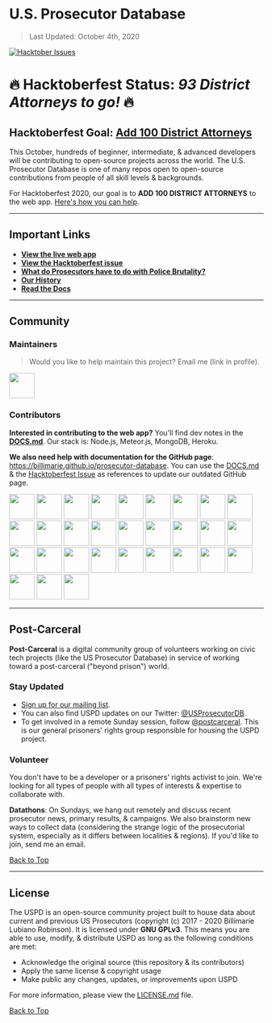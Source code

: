 # U.S. Prosecutor Database
> Last Updated: October 4th, 2020

[![Hacktober Issues](https://img.shields.io/github/hacktoberfest/2020/billimarie/prosecutor-database?style=plastic)](https://github.com/billimarie/prosecutor-database/issues?q=is%3Aissue+label%3AHacktober)

# 🔥 Hacktoberfest Status: *93 District Attorneys to go!* 🔥

## Hacktoberfest Goal: [Add 100 District Attorneys](https://github.com/billimarie/prosecutor-database/issues/80)

This October, hundreds of beginner, intermediate, & advanced developers will be contributing to open-source projects across the world. The U.S. Prosecutor Database is one of many repos open to open-source contributions from people of all skill levels & backgrounds.

For Hacktoberfest 2020, our goal is to **ADD 100 DISTRICT ATTORNEYS** to the web app. [Here's how you can help](https://github.com/billimarie/prosecutor-database/issues/80).

---

## Important Links
- **[View the live web app](https://us-prosecutor-database.herokuapp.com/)**
- **[View the Hacktoberfest issue](https://github.com/billimarie/prosecutor-database/issues/80)**
- **[What do Prosecutors have to do with Police Brutality?](https://github.com/billimarie/prosecutor-database/blob/master/DOCS.md#0-history-why-prosecutors)**
- **[Our History](https://github.com/billimarie/prosecutor-database/blob/master/DOCS.md#1-overview)**
- **[Read the Docs](https://github.com/billimarie/prosecutor-database/blob/master/DOCS.md)**

---

## Community

### Maintainers
> Would you like to help maintain this project? Email me (link in profile).

<a href="https://github.com/billimarie" target="_blank"><img src="https://avatars1.githubusercontent.com/u/6895471?s=60&v=4" width="50px"></a>

### Contributors

**Interested in contributing to the web app?** You'll find dev notes in the [**DOCS.md**](https://github.com/billimarie/prosecutor-database/blob/master/DOCS.md). Our stack is: Node.js, Meteor.js, MongoDB, Heroku.

**We also need help with documentation for the GitHub page**: https://billimarie.github.io/prosecutor-database. You can use the [DOCS.md](https://github.com/billimarie/prosecutor-database/blob/master/DOCS.md) & the [Hacktoberfest Issue](https://github.com/billimarie/prosecutor-database/issues/80) as references to update our outdated GitHub page.

<a href="https://github.com/billimarie" target="_blank"><img src="https://avatars1.githubusercontent.com/u/6895471?s=60&v=4" width="50px"></a> <a href="https://github.com/dbhatia247" target="_blank"><img src="https://avatars2.githubusercontent.com/u/28025453?s=60&v=4" width="50px"></a> <a href="https://github.com/maxxgl" target="_blank"><img src="https://avatars0.githubusercontent.com/u/20944914?s=60&v=4" width="50px"></a> <a href="https://github.com/taylor-brudos" target="_blank"><img src="https://avatars3.githubusercontent.com/u/39247698?s=60&v=4" width="50px"></a> <a href="https://github.com/ryanwardle" target="_blank"><img src="https://avatars2.githubusercontent.com/u/37915565?s=60&v=4" width="50px"></a> <a href="https://github.com/Thai56" target="_blank"><img src="https://avatars1.githubusercontent.com/u/16358617?s=60&v=4" width="50px"></a> <a href="https://github.com/wnorrad" target="_blank"><img src="https://avatars0.githubusercontent.com/u/29986200?s=60&v=4" width="50px"></a> <a href="https://github.com/rcalimlim" target="_blank"><img src="https://avatars0.githubusercontent.com/u/13503461?s=60&v=4" width="50px"></a> <a href="https://github.com/jeremyfiel" target="_blank"><img src="https://avatars3.githubusercontent.com/u/32110157?s=60&v=4" width="50px"></a> <a href="https://github.com/davidth4ever2" target="_blank"><img src="https://avatars3.githubusercontent.com/u/2314743?s=60&v=4" width="50px"></a> <a href="https://github.com/baconbones" target="_blank"><img src="https://avatars0.githubusercontent.com/u/40526815?s=60&v=4" width="50px"></a> <a href="https://github.com/MilesHamilton" target="_blank"><img src="https://avatars3.githubusercontent.com/u/46730797?s=60&v=4" width="50px"></a> <a href="https://github.com/Cybeeee" target="_blank"><img src="https://avatars1.githubusercontent.com/u/40544593?s=60&v=4" width="50px"></a> <a href="https://github.com/aminamos" target="_blank"><img src="https://avatars0.githubusercontent.com/u/26092352?s=120&v=4" width="50px"></a> <a href="https://github.com/VirtualVulture" target="_blank"><img src="https://avatars1.githubusercontent.com/u/17329142?s=88&v=4" width="50px"></a> <a href="https://github.com/emilyedalton" target="_blank"><img src="https://avatars2.githubusercontent.com/u/42655908?s=88&u=89b9dc741860701a302a79e1f69779caae643d0e&v=4" width="50px"></a> <a href="https://github.com/matthewgallo" target="_blank"><img src="https://avatars2.githubusercontent.com/u/10215203?s=88&u=342de932ab4cc7469eb92562d0e191dcdb6596ed&v=4" width="50px"></a> <a href="https://github.com/06b" target="_blank"><img src="https://avatars3.githubusercontent.com/u/1302542?s=460&u=2c6fda3da88e62ea04fb5baa7d2bd88a6f1794c1&v=4" width="50px" /></a> <a href="https://github.com/BlakeCampbells" target="_blank"><img src="https://avatars1.githubusercontent.com/u/6901655?s=460&u=a0e3506221f4ab5b27ba680d0fdeeeaa795b6fd9&v=4" width="50px" /></a> <a href="https://github.com/caseyryan22465" target="_blank"><img src="https://avatars3.githubusercontent.com/u/39289308?s=460&v=4" width="50px" /></a> <a href="https://github.com/a-s-ahmed" target="_blank"><img src="https://avatars1.githubusercontent.com/u/59892479?s=400&v=4" width="50px" /></a> <a href="https://github.com/hicks2evan" target="_blank"><img src="https://avatars1.githubusercontent.com/u/23247607?s=460&u=f431135eea1346df4155f63e3a026b68fd3e4f4c&v=4" width="50px" /></a> <a href="https://github.com/banjtheman" target="_blank"><img src="https://avatars1.githubusercontent.com/u/696254?s=400&u=488260c17dbe0bf857caa9f642c4b6d47b664df4&v=4" width="50px" /></a> <a href="https://github.com/mattkduran" target="_blank"><img src="https://avatars2.githubusercontent.com/u/19656092?s=460&v=4" width="50px" /></a> <a href="https://github.com/xingwang" target="_blank"><img src="https://avatars3.githubusercontent.com/u/744584?s=460&v=4" width="50px" /></a> <a href="https://github.com/baspalinckx" target="_blank"><img src="https://avatars2.githubusercontent.com/u/27728063?s=400&u=f1fc422bee245da952d88a98fe1ac9ec3eb60afb&v=4" width="50px" /></a> <a href="https://github.com/satanb4" target="_blank"><img src="https://avatars0.githubusercontent.com/u/26685910?s=400&u=54abb55fbc9d9c7c35e219a654d23eaa3d043495&v=4" width="50px" /></a> <a href="https://github.com/michaelknowles" target="_blank"><img src="https://avatars3.githubusercontent.com/u/738582?s=460&v=4" width="50px" /></a> <a href="https://github.com/treyarte" target="_blank"><img src="https://avatars1.githubusercontent.com/u/21246112?s=460&u=c695519d25c0c631ba1a2cac107e0a632b215c97&v=4" width="50px" /></a> <a href="https://github.com/puentejose" target="_blank"><img src="https://avatars3.githubusercontent.com/u/17868919?s=460&u=6318335f25f3da6024305a90031f8ba4fe45a262&v=4" width="50px" /></a> 


---

## Post-Carceral

**Post-Carceral** is a digital community group of volunteers working on civic tech projects (like the US Prosecutor Database) in service of working toward a post-carceral ("beyond prison") world.

### Stay Updated

- [Sign up for our mailing list](http://eepurl.com/dqPQdL).
- You can also find USPD updates on our Twitter: [@USProsecutorDB](https://twitter.com/USProsecutorDB).
- To get involved in a remote Sunday session, follow [@postcarceral](https://twitter.com/postcarceral). This is our general prisoners' rights group responsible for housing the USPD project.

### Volunteer

You don't have to be a developer or a prisoners' rights activist to join. We're looking for all types of people with all types of interests & expertise to collaborate with.

**Datathons**: On Sundays, we hang out remotely and discuss recent prosecutor news, primary results, & campaigns. We also brainstorm new ways to collect data (considering the strange logic of the prosecutorial system, especially as it differs between localities & regions). If you'd like to join, send me an email.

[Back to Top](#us-prosecutor-database)

---

## License

The USPD is an open-source community project built to house data about current and previous US Prosecutors (copyright (c) 2017 - 2020 Billimarie Lubiano Robinson). It is licensed under **GNU GPLv3**. This means you are able to use, modify, & distribute USPD as long as the following conditions are met:
- Acknowledge the original source (this repository & its contributors)
- Apply the same license & copyright usage
- Make public any changes, updates, or improvements upon USPD

For more information, please view the [LICENSE.md](/.github/license.md) file.

[Back to Top](#us-prosecutor-database)
